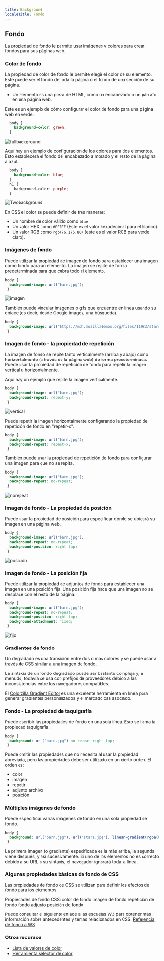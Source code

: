 ```yaml
---
title: Background
localeTitle: Fondo
---
```

## Fondo

La propiedad de fondo le permite usar imágenes y colores para crear fondos para sus páginas web.

### Color de fondo

La propiedad de color de fondo le permite elegir el color de su elemento. Este puede ser el fondo de toda la página o el fondo de una sección de su página.

*   Un elemento es una pieza de HTML, como un encabezado o un párrafo en una página web.

Este es un ejemplo de cómo configurar el color de fondo para una página web en verde.

```css
  body { 
    background-color: green; 
  } 
```

![fullbackground](https://user-images.githubusercontent.com/26467304/31036038-845567f2-a538-11e7-8e6c-8a52bb0d44b8.png)

Aquí hay un ejemplo de configuración de los colores para dos elementos. Esto establecerá el fondo del encabezado a morado y el resto de la página a azul.

```css
  body { 
    background-color: blue; 
  } 
  h1 { 
    background–color: purple; 
  } 
```

![Twobackground](https://user-images.githubusercontent.com/26467304/31036152-0607936a-a539-11e7-9e9f-a5e60ade042d.png)

En CSS el color se puede definir de tres maneras:

*   Un nombre de color válido como `blue`
*   Un valor HEX como `#FFFFF` (Este es el valor hexadecimal para el blanco).
*   Un valor RGB como `rgb(76,175,80)` (este es el valor RGB para verde claro).

### Imágenes de fondo

Puede utilizar la propiedad de imagen de fondo para establecer una imagen como fondo para un elemento. La imagen se repite de forma predeterminada para que cubra todo el elemento.

```css
body { 
  background-image: url("barn.jpg"); 
 } 
```

![imagen](https://user-images.githubusercontent.com/26467304/31036366-eb1fc260-a539-11e7-835d-e3f935a22c86.png)

También puede vincular imágenes o gifs que encuentre en línea usando su enlace (es decir, desde Google Images, una búsqueda).

```css
body { 
  background-image: url("https://mdn.mozillademos.org/files/11983/starsolid.gif"); 
 } 
```

### Imagen de fondo - la propiedad de repetición

La imagen de fondo se repite tanto verticalmente (arriba y abajo) como horizontalmente (a través de la página web) de forma predeterminada. Puede usar la propiedad de repetición de fondo para repetir la imagen vertical u horizontalmente.

Aquí hay un ejemplo que repite la imagen verticalmente.

```css
body { 
  background-image: url("barn.jpg"); 
  background-repeat: repeat-y; 
 } 
```

![vertical](https://user-images.githubusercontent.com/26467304/31039770-8962c7a6-a54e-11e7-9d25-4fb09760d219.PNG)

Puede repetir la imagen horizontalmente configurando la propiedad de repetición de fondo en "repetir-x".

```css
body { 
  background-image: url("barn.jpg"); 
  background-repeat: repeat-x; 
 } 
```

También puede usar la propiedad de repetición de fondo para configurar una imagen para que no se repita.

```css
body { 
  background-image: url("barn.jpg"); 
  background-repeat: no-repeat; 
 } 
```

![norepeat](https://user-images.githubusercontent.com/26467304/31039801-c8761efc-a54e-11e7-8bb9-ec5b88885a50.PNG)

### Imagen de fondo - La propiedad de posición

Puede usar la propiedad de posición para especificar dónde se ubicará su imagen en una página web.

```css
body { 
  background-image: url("barn.jpg"); 
  background-repeat: no-repeat; 
  background-position: right top; 
 } 
```

![posición](https://user-images.githubusercontent.com/26467304/31039828-077d1038-a54f-11e7-8aa6-092253ca92b8.PNG)

### Imagen de fondo - La posición fija

Puede utilizar la propiedad de adjuntos de fondo para establecer una imagen en una posición fija. Una posición fija hace que una imagen no se desplace con el resto de la página.

```css
body { 
  background-image: url("barn.jpg"); 
  background-repeat: no-repeat; 
  background-position: right top; 
  background-attachment: fixed; 
 } 
```

![fijo](https://user-images.githubusercontent.com/26467304/31039859-39612c92-a54f-11e7-93ca-9d7bcb938225.PNG)

### Gradientes de fondo

Un degradado es una transición entre dos o más colores y se puede usar a través de CSS similar a una imagen de fondo.

La sintaxis de un fondo degradado puede ser bastante compleja y, a menudo, todavía se usa con prefijos de proveedores debido a las inconsistencias entre los navegadores compatibles.

El [Colorzilla Gradient Editor](http://www.colorzilla.com/gradient-editor/) es una excelente herramienta en línea para generar gradientes personalizados y el marcado css asociado.

### Fondo - La propiedad de taquigrafía

Puede escribir las propiedades de fondo en una sola línea. Esto se llama la propiedad taquigrafía.

```css
body { 
  background: url("barn.jpg") no-repeat right top; 
 } 
```

Puede omitir las propiedades que no necesita al usar la propiedad abreviada, pero las propiedades debe ser utilizado en un cierto orden. El orden es:

*   color
*   imagen
*   repetir
*   adjunto archivo
*   posición

### Múltiples imágenes de fondo

Puede especificar varias imágenes de fondo en una sola propiedad de fondo.

```css
body { 
  background: url("barn.jpg"), url("stars.jpg"), linear-gradient(rgba(0, 0, 255, 0.5), rgba(255, 255, 0, 0.5)); 
 } 
```

La primera imagen (o gradiente) especificada es la más arriba, la segunda viene después, y así sucesivamente. Si uno de los elementos no es correcto debido a su URL o su sintaxis, el navegador ignorará toda la línea.

### Algunas propiedades básicas de fondo de CSS

Las propiedades de fondo de CSS se utilizan para definir los efectos de fondo para los elementos.

Propiedades de fondo CSS: color de fondo imagen de fondo repetición de fondo fondo adjunto posición de fondo

Puede consultar el siguiente enlace a las escuelas W3 para obtener más información sobre antecedentes y temas relacionados en CSS. [Referencia de fondo a W3](https://www.w3schools.com/css/css_background.asp)

### Otros recursos

*   [Lista de valores de color](http://cloford.com/resources/colours/500col.htm)
*   [Herramienta selector de color](http://colrd.com/create/palette/)
